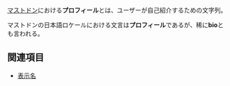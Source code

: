 <div>

[マストドン](/Mastodon "Mastodon")における**プロフィール**とは、ユーザーが自己紹介するための文字列。

マストドンの日本語ロケールにおける文言は**プロフィール**であるが、稀に**bio**とも言われる。

## 関連項目

-   [表示名](/%E8%A1%A8%E7%A4%BA%E5%90%8D "表示名")

</div>
